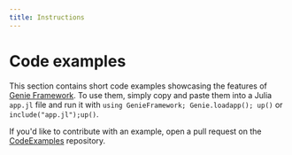 ```yaml
---
title: Instructions
---
```

# Code examples

This section contains short code examples showcasing the features of [Genie Framework](/). To use them, simply copy and paste them into a Julia `app.jl` file and run it with `using GenieFramework; Genie.loadapp(); up()` or `include("app.jl");up()`.

If you'd like to contribute with an example, open a pull request on the [CodeExamples](https://github.com/GenieFramework/CodeExamples) repository.
